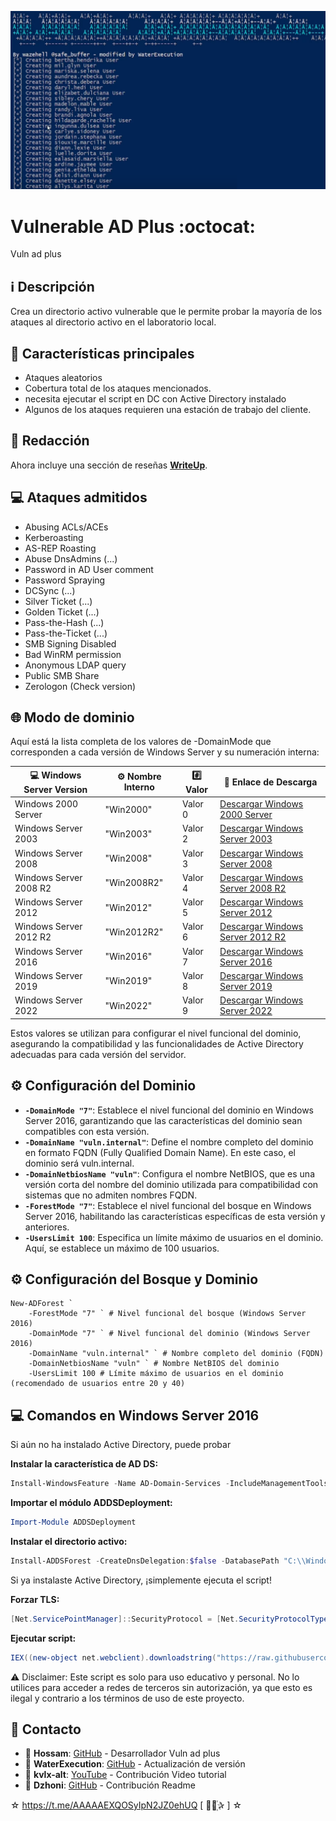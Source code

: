 ﻿![logo](https://github.com/AAAAAEXQOSyIpN2JZ0ehUQ/vulnerable-AD-plus/blob/master/Imagenes/vulnerable-AD-plus.png)

# Vulnerable AD Plus :octocat:
Vuln ad plus

## :information_source: Descripción
Crea un directorio activo vulnerable que le permite probar la mayoría de los ataques al directorio activo en el laboratorio local.

## :star2: Características principales

- Ataques aleatorios
- Cobertura total de los ataques mencionados.
- necesita ejecutar el script en DC con Active Directory instalado 
- Algunos de los ataques requieren una estación de trabajo del cliente.

## :bookmark_tabs: Redacción

Ahora incluye una sección de reseñas [**WriteUp**](WriteUp).

## :computer: Ataques admitidos

- Abusing ACLs/ACEs
- Kerberoasting
- AS-REP Roasting
- Abuse DnsAdmins (...)
- Password in AD User comment
- Password Spraying
- DCSync (...)
- Silver Ticket (...)
- Golden Ticket (...)
- Pass-the-Hash (...)
- Pass-the-Ticket (...)
- SMB Signing Disabled
- Bad WinRM permission
- Anonymous LDAP query
- Public SMB Share
- Zerologon (Check version)

## :globe_with_meridians: Modo de dominio

Aquí está la lista completa de los valores de -DomainMode que corresponden a cada versión de Windows Server y su numeración interna:

| :computer: Windows Server Version | :gear: Nombre Interno | :hash: Valor | :link: Enlace de Descarga                       |
|-----------------------------------|-----------------------|--------------|---------------------------------------------|
| Windows 2000 Server               | "Win2000"              | Valor 0      | [Descargar Windows 2000 Server](#)          |
| Windows Server 2003               | "Win2003"              | Valor 2      | [Descargar Windows Server 2003](#)          |
| Windows Server 2008               | "Win2008"              | Valor 3      | [Descargar Windows Server 2008](#)          |
| Windows Server 2008 R2            | "Win2008R2"            | Valor 4      | [Descargar Windows Server 2008 R2](#)       |
| Windows Server 2012               | "Win2012"              | Valor 5      | [Descargar Windows Server 2012](#)          |
| Windows Server 2012 R2            | "Win2012R2"            | Valor 6      | [Descargar Windows Server 2012 R2](https://www.microsoft.com/es-es/evalcenter/download-windows-server-2012-r2)       |
| Windows Server 2016               | "Win2016"              | Valor 7      | [Descargar Windows Server 2016](https://www.microsoft.com/es-mx/evalcenter/download-windows-server-2016)          |
| Windows Server 2019               | "Win2019"              | Valor 8      | [Descargar Windows Server 2019](https://www.microsoft.com/es-mx/evalcenter/download-windows-server-2019)          |
| Windows Server 2022               | "Win2022"              | Valor 9      | [Descargar Windows Server 2022](https://www.microsoft.com/es-mx/evalcenter/download-windows-server-2022)          |

Estos valores se utilizan para configurar el nivel funcional del dominio, asegurando la compatibilidad y las funcionalidades de Active Directory adecuadas para cada versión del servidor.

## :gear: Configuración del Dominio

- **`-DomainMode "7"`**: Establece el nivel funcional del dominio en Windows Server 2016, garantizando que las características del dominio sean compatibles con esta versión.
- **`-DomainName "vuln.internal"`**: Define el nombre completo del dominio en formato FQDN (Fully Qualified Domain Name). En este caso, el dominio será vuln.internal.
- **`-DomainNetbiosName "vuln"`**: Configura el nombre NetBIOS, que es una versión corta del nombre del dominio utilizada para compatibilidad con sistemas que no admiten nombres FQDN.
- **`-ForestMode "7"`**: Establece el nivel funcional del bosque en Windows Server 2016, habilitando las características específicas de esta versión y anteriores.
- **`-UsersLimit 100`**: Especifica un límite máximo de usuarios en el dominio. Aquí, se establece un máximo de 100 usuarios.

## :gear: Configuración del Bosque y Dominio
```textplain
New-ADForest `
    -ForestMode "7" ` # Nivel funcional del bosque (Windows Server 2016)
    -DomainMode "7" ` # Nivel funcional del dominio (Windows Server 2016)
    -DomainName "vuln.internal" ` # Nombre completo del dominio (FQDN)
    -DomainNetbiosName "vuln" ` # Nombre NetBIOS del dominio
    -UsersLimit 100 # Límite máximo de usuarios en el dominio (recomendado de usuarios entre 20 y 40)
```

## :computer: Comandos en Windows Server 2016 

Si aún no ha instalado Active Directory, puede probar

**Instalar la característica de AD DS:** 
```powershell
Install-WindowsFeature -Name AD-Domain-Services -IncludeManagementTools
```

**Importar el módulo ADDSDeployment:**
```powershell
Import-Module ADDSDeployment
```

**Instalar el directorio activo:**
```powershell
Install-ADDSForest -CreateDnsDelegation:$false -DatabasePath "C:\\Windows\\NTDS" -DomainMode "7" -DomainName "vuln.internal " -DomainNetbiosName "vuln" -ForestMode "7" -InstallDns:$true -LogPath "C:\\Windows\\NTDS" -NoRebootOnCompletion:$false -SysvolPath "C:\\Windows\\SYSVOL" -Force:$true
```

Si ya instalaste Active Directory, ¡simplemente ejecuta el script!

**Forzar TLS:**
```powershell
[Net.ServicePointManager]::SecurityProtocol = [Net.SecurityProtocolType]::Tls12
```

**Ejecutar script:**
```powershell
IEX((new-object net.webclient).downloadstring("https://raw.githubusercontent.com/AAAAAEXQOSyIpN2JZ0ehUQ/vulnerable-AD-plus/refs/heads/master/vulnadplus.ps1")); Invoke-VulnAD -UsersLimit 20 -DomainName "vuln.internal "
```

:warning: Disclaimer: Este script es solo para uso educativo y personal. No lo utilices para acceder a redes de terceros sin autorización, ya que esto es ilegal y contrario a los términos de uso de este proyecto.

## :email: Contacto 
* :busts_in_silhouette: **Hossam**: [GitHub](https://github.com/safebuffer/vulnerable-AD) - Desarrollador Vuln ad plus
* :busts_in_silhouette: **WaterExecution**: [GitHub](https://github.com/WaterExecution/vulnerable-AD-plus) - Actualización de versión
* :busts_in_silhouette: **kvlx-alt**: [YouTube](https://www.youtube.com/watch?v=s9dD_nINnkc&t=876s) - Contribución Video tutorial
* :busts_in_silhouette: **Dzhoni**: [GitHub](https://github.com/AAAAAEXQOSyIpN2JZ0ehUQ/vulnerable-AD-plus?tab=readme-ov-file) - Contribución Readme

☆ https://t.me/AAAAAEXQOSyIpN2JZ0ehUQ [  ⃘⃤꙰✰ ] ☆
